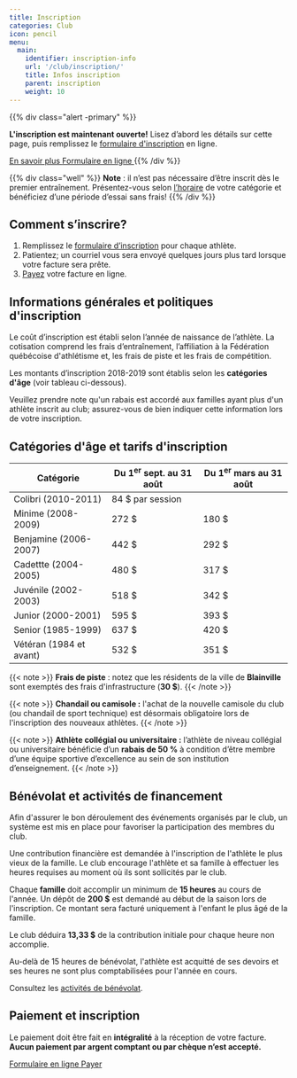 ```yaml
---
title: Inscription
categories: Club
icon: pencil
menu:
  main:
    identifier: inscription-info
    url: '/club/inscription/'
    title: Infos inscription
    parent: inscription
    weight: 10
---
```


{{% div class="alert -primary" %}}

**L'inscription est maintenant ouverte!** Lisez d’abord les détails sur cette page, puis remplissez le [formulaire d'inscription](https://campagnes.corsaire-chaparral.org/inscription-2018-2019) en ligne.

<a class="btn btn-default" href="#comment-s-inscrire">
</span>En savoir plus <span class="icon icon-angle-down">
</a>
<a class="btn btn-primary" href="https://campagnes.corsaire-chaparral.org/inscription-2018-2019">
Formulaire en ligne <span class="icon icon-pencil"></span>
</a>
{{% /div %}}

{{% div class="well" %}}
**Note** : il n’est pas nécessaire d’être inscrit dès le premier entraînement. Présentez-vous selon [l’horaire](/club/entrainements) de votre catégorie et bénéficiez d’une période d’essai sans frais!
{{% /div %}}

## Comment s’inscrire?

1. Remplissez le [formulaire d’inscription](https://campagnes.corsaire-chaparral.org/inscription-2018-2019) pour chaque athlète.
2. Patientez; un courriel vous sera envoyé quelques jours plus tard lorsque votre facture sera prête. 
3. [Payez](/payer) votre facture en ligne.

## Informations générales et politiques d'inscription

Le coût d’inscription est établi selon l’année de naissance de l’athlète. La cotisation comprend les frais d’entraînement, l’affiliation à la Fédération québécoise d'athlétisme et, les frais de piste et les frais de compétition.

Les montants d’inscription 2018-2019 sont établis selon les **catégories d'âge** (voir tableau ci-dessous).

Veuillez prendre note qu'un rabais est accordé aux familles ayant plus d'un athlète inscrit au club; assurez-vous de bien indiquer cette information lors de votre inscription.

## Catégories d'âge et tarifs d'inscription

| Catégorie               | Du 1<sup>er</sup> sept. au 31 août | Du 1<sup>er</sup> mars au 31 août |
| ----------------------- | ---------------------------------- | --------------------------------- |
| Colibri (2010-2011)     | 84 $ par session                   |                                   |
| Minime (2008-2009)      | 272 $                              | 180 $                             |
| Benjamine (2006-2007)   | 442 $                              | 292 $                             |
| Cadettte (2004-2005)    | 480 $                              | 317 $                             |
| Juvénile (2002-2003)    | 518 $                              | 342 $                             |
| Junior (2000-2001)      | 595 $                              | 393 $                             |
| Senior (1985-1999)      | 637 $                              | 420 $                             |
| Vétéran (1984 et avant) | 532 $                              | 351 $                             |

{{< note >}}
**Frais de piste** : notez que les résidents de la ville de **Blainville** sont exemptés des frais d'infrastructure (**30 $**).
{{< /note >}}

{{< note >}}
**Chandail ou camisole :** l'achat de la nouvelle camisole du club (ou chandail de sport technique) est désormais obligatoire lors de l'inscription des nouveaux athlètes.
{{< /note >}}

{{< note >}}
**Athlète collégial ou universitaire :** l’athlète de niveau collégial ou universitaire bénéficie d’un **rabais de 50 %** à condition d’être membre d’une équipe sportive d’excellence au sein de son institution d’enseignement.
{{< /note >}}

<!--
### Catégories d'âge et tarifs d'inscription (club Lachute)

| Catégorie               | Cotisation   |
| ----------------------- | ------------ |
| Benjamine (2005-2006)   | 90 $         |
| Cadette (2003-2004)     | 100 $        |
| Juvénile (2001-2002)    | 110 $        |
-->

## Bénévolat et activités de financement

Afin d'assurer le bon déroulement des événements organisés par le club, un système est mis en place pour favoriser la participation des membres du club.

Une contribution financière est demandée à l'inscription de l'athlète le plus vieux de la famille. Le club encourage l'athlète et sa famille à effectuer les heures requises au moment où ils sont sollicités par le club.

Chaque **famille** doit accomplir un minimum de **15 heures** au cours de l'année. Un dépôt de **200 $** est demandé au début de la saison lors de l'inscription. Ce montant sera facturé uniquement à l'enfant le plus âgé de la famille.

Le club déduira **13,33 $** de la contribution initiale pour chaque heure non accomplie.

Au-delà de 15 heures de bénévolat, l'athlète est acquitté de ses devoirs et ses heures ne sont plus comptabilisées pour l'année en cours.

Consultez les [activités de bénévolat](/club/benevolat/).

<!-- TODO: Refaire document bénévolat à jour -->
<!--Pour tous les détails, consultez le [document](https://corsaire-chaparral.org/assets/docs/systeme-contribution-benevolat.pdf) concernant le système de contribution de bénévolat.-->

## Paiement et inscription

Le paiement doit être fait en **intégralité** à la réception de votre facture. **Aucun paiement par argent comptant ou par chèque n’est accepté.**

<a class="btn btn-primary" href="https://campagnes.corsaire-chaparral.org/inscription-2018-2019">Formulaire en ligne <span class="icon icon-pencil"></a>
<a class="btn btn-secondary" href="/payer">Payer <span class="icon icon-angle-right"></a>
